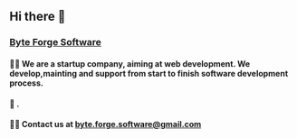 ## Hi there 👋

### **[Byte Forge Software](https://byteforgesoftware.github.io/)**

#### 🙋‍♀️ We are a startup company, aiming at web development. We develop,mainting and support from start to finish software development process.
#### 🧙 .
#### 👩‍💻 Contact us at byte.forge.software@gmail.com
